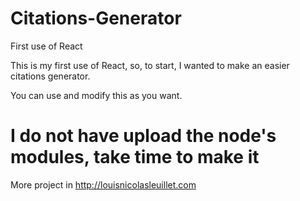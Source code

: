 # Citations-Generator
First use of React

This is my first use of React, so, to start, I wanted to make an easier citations generator.

You can use and modify this as you want.

# I do not have upload the node's modules, take time to make it

More project in http://louisnicolasleuillet.com

